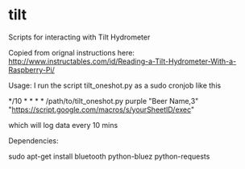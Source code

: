 # tilt
Scripts for interacting with Tilt Hydrometer

Copied from orignal instructions here: http://www.instructables.com/id/Reading-a-Tilt-Hydrometer-With-a-Raspberry-Pi/

Usage:
I run the script tilt_oneshot.py as a sudo cronjob like this

*/10 * * * * /path/to/tilt_oneshot.py purple "Beer Name,3" "https://script.google.com/macros/s/yourSheetID/exec"

which will log data every 10 mins

Dependencies:

sudo apt-get install bluetooth python-bluez python-requests


